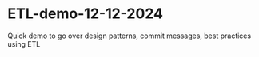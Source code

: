 # ETL-demo-12-12-2024
Quick demo to go over design patterns, commit messages, best practices using ETL
